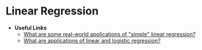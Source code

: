 
# Linear Regression




- **Useful Links**
  - [What are some real-world applications of "simple" linear regression?](https://qr.ae/TWhAzA)
  - [What are applications of linear and logistic regression?](https://qr.ae/TWhA6T)
